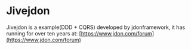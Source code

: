 Jivejdon
=========================================

Jivejdon is a example(DDD + CQRS) developed by jdonframework, it has running  for over ten years
at: [https://www.jdon.com/forum](https://www.jdon.com/forum)



